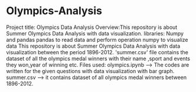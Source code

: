 # Olympics-Analysis
Project title: Olympics Data Analysis
Overview:This repository is about Summer Olympics Data Analysis with data visualization. 
libraries: Numpy and pandas pandas to read data and perform operation numpy to visualize data This repository is about Summer Olympics Data Analysis with data visualization between the period 1896-2012.
'summer.csv' file contains the dataset of all the olympics medal winners with their name ,sport and events they won,year of winning etc.
Files used: olympics.ipynb --> The codes are written for the given questions with data visualization with bar graph.
            summer.csv --> it contains dataset of all olympics medal winners between 1896-2012.
